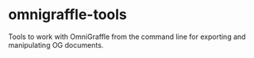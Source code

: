 # omnigraffle-tools
Tools to work with OmniGraffle from the command line for exporting and manipulating OG documents.
